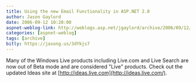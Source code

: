 ```yaml
---
title: Using the new Email Functionality in ASP.NET 2.0
author: Jason Gaylord
date: 2006-09-12 10:20:00
aspnet-weblog-link: http://weblogs.asp.net/jgaylord/archive/2006/09/12/Windows-Live-goes-Live.aspx
categories: [aspnet-weblog]
tags: [archive]
bitly: https://jasong.us/3dYkjs7
---
```


Many of the Windows Live products including Live.com and Live Search are now out of Beta mode and are considered "Live" products. Check out the updated Ideas site at [http://ideas.live.com](http://ideas.live.com/).